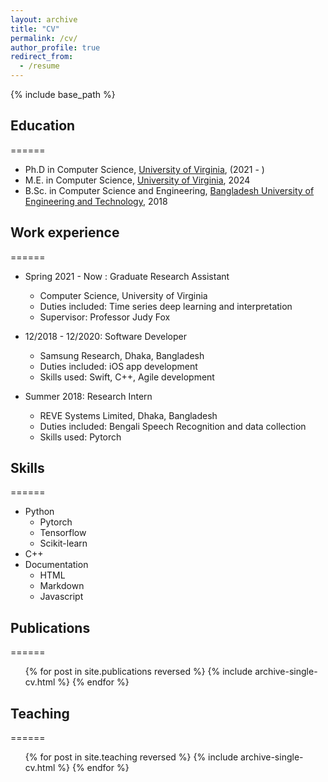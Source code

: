 ```yaml
---
layout: archive
title: "CV"
permalink: /cv/
author_profile: true
redirect_from:
  - /resume
---
```


{% include base_path %}

## Education
======
* Ph.D in Computer Science, [University of Virginia](https://engineering.virginia.edu/department/computer-science), (2021 - )
* M.E. in Computer Science, [University of Virginia](https://engineering.virginia.edu/department/computer-science), 2024
* B.Sc. in Computer Science and Engineering, [Bangladesh University of Engineering and Technology](https://cse.buet.ac.bd/), 2018

## Work experience
======
* Spring 2021 - Now : Graduate Research Assistant 
  * Computer Science, University of Virginia
  * Duties included: Time series deep learning and interpretation
  * Supervisor: Professor Judy Fox

* 12/2018 - 12/2020: Software Developer
  * Samsung Research, Dhaka, Bangladesh
  * Duties included: iOS app development
  * Skills used: Swift, C++, Agile development

* Summer 2018: Research Intern
  * REVE Systems Limited, Dhaka, Bangladesh
  * Duties included: Bengali Speech Recognition and data collection
  * Skills used: Pytorch
  
## Skills
======
* Python
  * Pytorch
  * Tensorflow
  * Scikit-learn
* C++
* Documentation
  * HTML
  * Markdown
  * Javascript

## Publications
======
  <ul>{% for post in site.publications reversed %}
    {% include archive-single-cv.html %}
  {% endfor %}</ul>
  
<!-- Talks
======
  <ul>{% for post in site.talks reversed %}
    {% include archive-single-talk-cv.html  %}
  {% endfor %}</ul> -->
  
## Teaching
======
  <ul>{% for post in site.teaching reversed %}
    {% include archive-single-cv.html %}
  {% endfor %}</ul>

